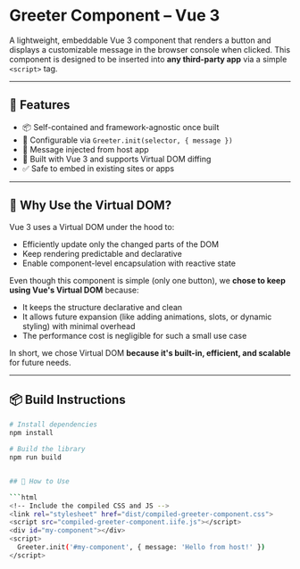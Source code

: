 # Greeter Component – Vue 3

A lightweight, embeddable Vue 3 component that renders a button and displays a customizable message in the browser console when clicked. This component is designed to be inserted into **any third-party app** via a simple `<script>` tag.

---

## 🚀 Features

- 📦 Self-contained and framework-agnostic once built
- 🎯 Configurable via `Greeter.init(selector, { message })`
- 💬 Message injected from host app
- 🔄 Built with Vue 3 and supports Virtual DOM diffing
- ✅ Safe to embed in existing sites or apps

---

## 🧠 Why Use the Virtual DOM?

Vue 3 uses a Virtual DOM under the hood to:

- Efficiently update only the changed parts of the DOM
- Keep rendering predictable and declarative
- Enable component-level encapsulation with reactive state

Even though this component is simple (only one button), we **chose to keep using Vue's Virtual DOM** because:

- It keeps the structure declarative and clean
- It allows future expansion (like adding animations, slots, or dynamic styling) with minimal overhead
- The performance cost is negligible for such a small use case

In short, we chose Virtual DOM **because it's built-in, efficient, and scalable** for future needs.

---

## 📦 Build Instructions

````bash
# Install dependencies
npm install

# Build the library
npm run build


## 🚀 How to Use

```html
<!-- Include the compiled CSS and JS -->
<link rel="stylesheet" href="dist/compiled-greeter-component.css"> 
<script src="compiled-greeter-component.iife.js"></script>
<div id="my-component"></div>
<script>
  Greeter.init('#my-component', { message: 'Hello from host!' })
</script>
````

